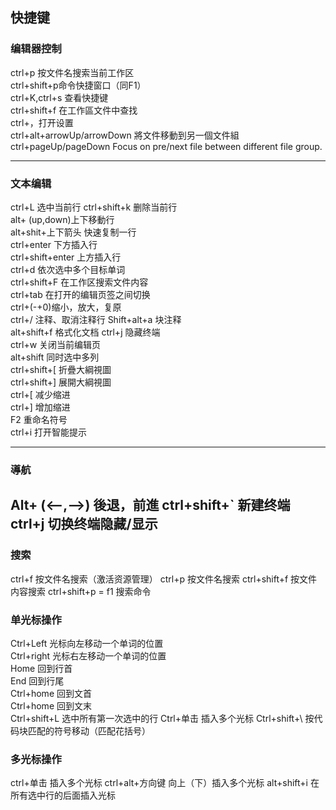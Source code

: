 ## 快捷键

### 编辑器控制
ctrl+p 按文件名搜索当前工作区  
ctrl+shift+p命令快捷窗口（同F1）  
ctrl+K,ctrl+s 查看快捷键  
ctrl+shift+f 在工作區文件中查找  
ctrl+，打开设置  
ctrl+alt+arrowUp/arrowDown 將文件移動到另一個文件組  
ctrl+pageUp/pageDown  Focus on pre/next file between different file group.

---

### 文本编辑

ctrl+L 选中当前行
ctrl+shift+k 删除当前行  
alt+ (up,down)上下移動行  
alt+shit+上下箭头 快速复制一行  
ctrl+enter 下方插入行  
ctrl+shift+enter 上方插入行  
ctrl+d 依次选中多个目标单词  
ctrl+shift+F 在工作区搜索文件内容  
ctrl+tab 在打开的编辑页签之间切换  
ctrl+(-+0)缩小，放大，复原  
ctrl+/ 注释、取消注释行
Shift+alt+a 块注释  
alt+shift+f 格式化文档
ctrl+j 隐藏终端  
ctrl+w 关闭当前编辑页  
alt+shift 同时选中多列  
ctrl+shift+[ 折疊大綱視圖  
ctrl+shift+] 展開大綱視圖  
ctrl+[ 减少缩进  
ctrl+] 增加缩进  
F2 重命名符号  
ctrl+i 打开智能提示  

---
### 導航
Alt+ (<--,-->) 後退，前進
ctrl+shift+` 新建终端
ctrl+j 切换终端隐藏/显示
---
### 搜索
ctrl+f  按文件名搜索（激活资源管理）
ctrl+p 按文件名搜索
ctrl+shift+f 按文件内容搜索
ctrl+shift+p = f1 搜索命令


### 单光标操作
Ctrl+Left 光标向左移动一个单词的位置  
Ctrl+right 光标右左移动一个单词的位置  
Home 回到行首   
End 回到行尾   
Ctrl+home 回到文首  
Ctrl+home 回到文末  
Ctrl+shift+L 选中所有第一次选中的行
Ctrl+单击 插入多个光标
Ctrl+shift+\ 按代码块匹配的符号移动（匹配花括号）

### 多光标操作
ctrl+单击 插入多个光标
ctrl+alt+方向键 向上（下）插入多个光标
alt+shift+i 在所有选中行的后面插入光标